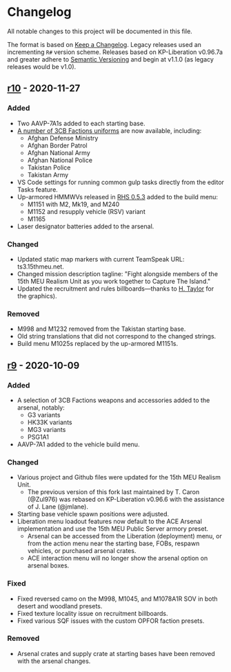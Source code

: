 # Changelog

All notable changes to this project will be documented in this file.

The format is based on [Keep a Changelog](https://keepachangelog.com/en/1.0.0/). Legacy releases used an incrementing `R#` version scheme. Releases based on KP-Liberation v0.96.7a and greater adhere to [Semantic Versioning](https://semver.org/spec/v2.0.0.html) and begin at v1.1.0 (as legacy releases would be v1.0).

## [r10] - 2020-11-27

### Added

- Two AAVP-7A1s added to each starting base.
- [A number of 3CB Factions uniforms](https://github.com/15thmeu/Liberation/issues/25) are now available, including:
  - Afghan Defense Ministry
  - Afghan Border Patrol
  - Afghan National Army
  - Afghan National Police
  - Takistan Police
  - Takistan Army
- VS Code settings for running common gulp tasks directly from the editor Tasks feature.
- Up-armored HMMWVs released in [RHS 0.5.3](http://www.rhsmods.org/mod/2#0.5.3) added to the build menu:
  - M1151 with M2, Mk19, and M240
  - M1152 and resupply vehicle (RSV) variant
  - M1165
- Laser designator batteries added to the arsenal.

### Changed

- Updated static map markers with current TeamSpeak URL: ts3.15thmeu.net.
- Changed mission description tagline: "Fight alongside members of the 15th MEU Realism Unit as you work together to Capture The Island."
- Updated the recruitment and rules billboards—thanks to [H. Taylor](https://15thmeu.net/index.php?/profile/169-1stlt-h-taylor/) for the graphics).

### Removed

- M998 and M1232 removed from the Takistan starting base.
- Old string translations that did not correspond to the changed strings.
- Build menu M1025s replaced by the up-armored M1151s.

## [r9] - 2020-10-09

### Added

- A selection of 3CB Factions weapons and accessories added to the arsenal, notably:
  - G3 variants
  - HK33K variants
  - MG3 variants
  - PSG1A1
- AAVP-7A1 added to the vehicle build menu.

### Changed

- Various project and Github files were updated for the 15th MEU Realism Unit.
  - The previous version of this fork last maintained by T. Caron (@Zul976) was rebased on KP-Liberation v0.96.6 with the assistance of J. Lane (@jmlane).
- Starting base vehicle spawn positions were adjusted.
- Liberation menu loadout features now default to the ACE Arsenal implementation and use the 15th MEU Public Server armory preset.
  - Arsenal can be accessed from the Liberation (deployment) menu, or from the action menu near the starting base, FOBs, respawn vehicles, or purchased arsenal crates.
  - ACE interaction menu will no longer show the arsenal option on arsenal boxes.

### Fixed

- Fixed reversed camo on the M998, M1045, and M1078A1R SOV in both desert and woodland presets.
- Fixed texture locality issue on recruitment billboards.
- Fixed various SQF issues with the custom OPFOR faction presets.

### Removed

- Arsenal crates and supply crate at starting bases have been removed with the arsenal changes.

[Unreleased]: https://github.com/15thmeu/Liberation/compare/r9...HEAD
[r9]: https://github.com/15thmeu/Liberation/compare/v0.96.6...r9
[r10]: https://github.com/15thmeu/Liberation/compare/r9...r10
